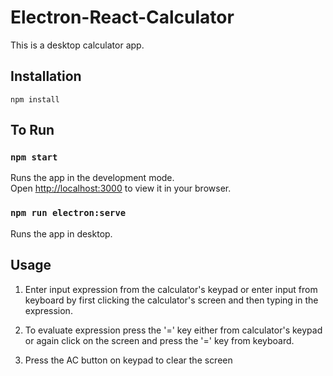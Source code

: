 # Electron-React-Calculator

This is a desktop calculator app.

## Installation

```
npm install
```

## To Run
### `npm start`

Runs the app in the development mode.\
Open [http://localhost:3000](http://localhost:3000) to view it in your browser.

### `npm run electron:serve`

Runs the app in desktop.

## Usage
1. Enter input expression from the calculator's keypad or enter input from keyboard by first clicking the calculator's screen and then typing in the expression.

2. To evaluate expression press the '=' key either from calculator's keypad or again click on the screen and press the '=' key from keyboard.

3. Press the AC button on keypad to clear the screen
